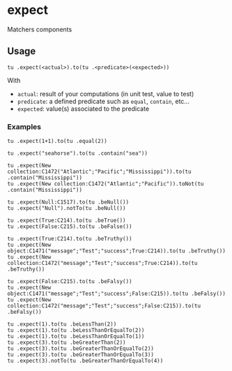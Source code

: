 # expect

Matchers components

## Usage

```4d
tu .expect(<actual>).to(tu .<predicate>(<expected>))
```

With 
- `actual`: result of your computations (in unit test, value to test)
- `predicate`: a defined predicate such as `equal`, `contain`, etc...
- `expected`: value(s) associated to the predicate

### Examples

```4d
tu .expect(1+1).to(tu .equal(2))
```

```4d
tu .expect("seahorse").to(tu .contain("sea"))
```

```4d
tu .expect(New collection:C1472("Atlantic";"Pacific";"Mississippi")).to(tu .contain("Mississippi"))
tu .expect(New collection:C1472("Atlantic";"Pacific")).toNot(tu .contain("Mississippi"))
```

```4d
tu .expect(Null:C1517).to(tu .beNull())
tu .expect("Null").notTo(tu .beNull())
```

```4d
tu .expect(True:C214).to(tu .beTrue())
tu .expect(False:C215).to(tu .beFalse())

tu .expect(True:C214).to(tu .beTruthy())
tu .expect(New object:C1471("message";"Test";"success";True:C214)).to(tu .beTruthy())
tu .expect(New collection:C1472("message";"Test";"success";True:C214)).to(tu .beTruthy())

tu .expect(False:C215).to(tu .beFalsy())
tu .expect(New object:C1471("message";"Test";"success";False:C215)).to(tu .beFalsy())
tu .expect(New collection:C1472("message";"Test";"success";False:C215)).to(tu .beFalsy())
```

```4d
tu .expect(1).to(tu .beLessThan(2))
tu .expect(1).to(tu .beLessThanOrEqualTo(2))
tu .expect(1).to(tu .beLessThanOrEqualTo(1))
tu .expect(3).to(tu .beGreaterThan(2))
tu .expect(3).to(tu .beGreaterThanOrEqualTo(2))
tu .expect(3).to(tu .beGreaterThanOrEqualTo(3))
tu .expect(3).notTo(tu .beGreaterThanOrEqualTo(4))
```
